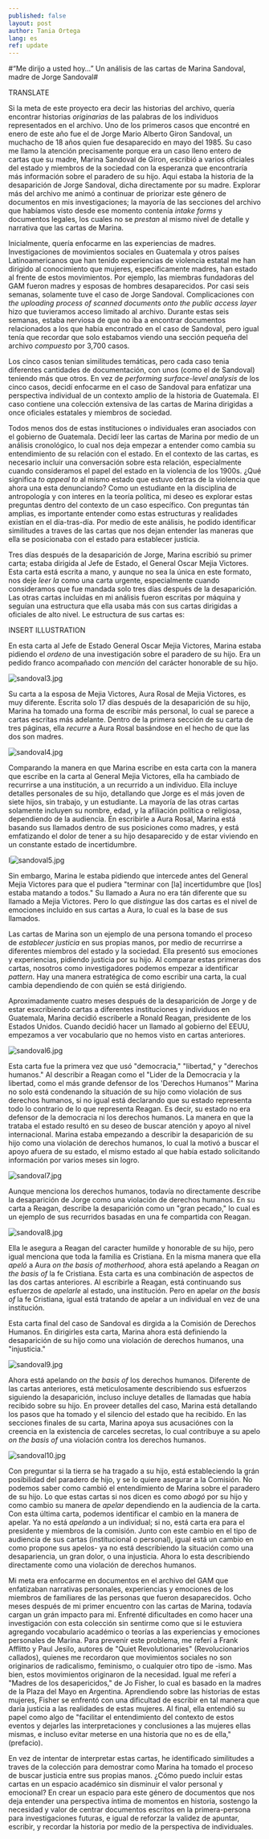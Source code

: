 ```yaml
---
published: false
layout: post
author: Tania Ortega
lang: es
ref: update
---
```


#“Me dirijo a usted hoy…” Un análisis de las cartas de Marina Sandoval, madre de Jorge Sandoval#

TRANSLATE

Si la meta de este proyecto era decir las historias del archivo, quería encontrar historias *originarias* de las palabras de los individuos representados en el archivo. Uno de los primeros casos que encontré en enero de este año fue el de Jorge Mario Alberto Giron Sandoval, un muchacho de 18 años quien fue desaparecido en mayo del 1985. Su caso me llamo la atención precisamente porque era un caso lleno entero de cartas que su madre, Marina Sandoval de Giron, escribió a varios oficiales del estado y miembros de la sociedad con la esperanza que encontraría más información sobre el paradero de su hijo. Aqui estaba la historia de la desaparición de Jorge Sandoval, dicha directamente por su madre. Explorar más del archivo me animó a continuar de priorizar este género de documentos en mis investigaciones; la mayoría de las secciones del archivo que habíamos visto desde ese momento contenía *intake forms* y documentos legales, los cuales no se *prestan* al mismo nivel de detalle y narrativa que las cartas de Marina. 

Inicialmente, quería enfocarme en las experiencias de madres. Investigaciones de movimientos sociales en Guatemala y otros países Latinoamericanos que han tenido experiencias de violencia estatal me han dirigido al conocimiento que mujeres, especificamente madres, han estado al frente de estos movimientos. Por ejemplo, las miembras fundadoras del GAM fueron madres y esposas de hombres desaparecidos. Por casi seis semanas, solamente tuve el caso de Jorge Sandoval. Complicaciones con *the uploading process of scanned documents onto the public access layer* hizo que tuvieramos acceso limitado al archivo. Durante estas seis semanas, estaba nerviosa de que no iba a encontrar documentos relacionados a los que había encontrado en el caso de Sandoval, pero igual tenía que recordar que solo estabamos viendo una sección pequeña del archivo *compuesto* por 3,700 casos.  

Los cinco casos tenian similitudes temáticas, pero cada caso tenia diferentes cantidades de documentación, con unos (como el de Sandoval) teniendo más que otros. En vez de *performing surface-level analysis* de los cinco casos, decidí enfocarme en el caso de Sandoval para enfatizar una perspectiva individual de un contexto amplio de la historia de Guatemala. El caso contiene una colección extensiva de las cartas de Marina dirigidas a once oficiales estatales y miembros de sociedad.

Todos menos dos de estas instituciones o individuales eran asociados con el gobierno de Guatemala. Decidí leer las cartas de Marina por medio de un análisis cronológico, lo cual nos deja empezar a entender como cambia su entendimiento de su relación con el estado. En el contexto de las cartas, es necesario incluir una conversación sobre esta relación, especialmente cuando consideramos el papel del estado en la violencia de los 1900s. ¿Qué significa *to appeal to* al mismo estado que estuvo detras de la violencia que ahora una esta denunciando? Como un estudiante en la disciplina de antropología y con interes en la teoría política, mi deseo es explorar estas preguntas dentro del contexto de un caso específico. Con preguntas tán amplias, es importante entender como estas estructuras y realidades existían en el día-tras-día. Por medio de este análisis, he podido identificar similitudes a traves de las cartas que nos dejan entender las maneras que ella se posicionaba con el estado para establecer justicia.    

Tres días después de la desaparición de Jorge, Marina escribió su primer carta; estaba dirigida al Jefe de Estado, el General Oscar Mejia Victores. Esta carta está escrita a mano, y aunque no sea la única en este formato, nos deje *leer la* como una carta urgente, especialmente cuando consideramos que fue mandada solo tres días después de la desaparición. Las otras cartas incluidas en mi análisis fueron escritas por máquina y seguían una estructura que ella usaba más con sus cartas dirigidas a oficiales de alto nivel. Le estructura de sus cartas es:   

INSERT ILLUSTRATION

En esta carta al Jefe de Estado General Oscar Mejia Victores, Marina estaba pidiendo el *ordeno* de una investigación sobre el paradero de su hijo. Era un pedido franco acompañado con *mención* del carácter honorable de su hijo.

![sandoval3.jpg]({{site.baseurl}}/images/sandoval3.jpg)


Su carta a la esposa de Mejia Victores, Aura Rosal de Mejia Victores, es muy diferente. Escrita solo 17 días después de la desaparición de su hijo, Marina ha tomado una forma de escribir más personal, lo cual se parece a cartas escritas más adelante. Dentro de la primera sección de su carta de tres páginas, ella *recurre* a Aura Rosal basándose en el hecho de que las dos son madres. 

![sandoval4.jpg]({{site.baseurl}}/images/sandoval4.jpg)

Comparando la manera en que Marina escribe en esta carta con la manera que escribe en la carta al General Mejia Victores, ella ha cambiado de recurrirse a una institución, a un recurrido a un individuo. Ella incluye detalles personales de su hijo, detallando que Jorge es el más joven de siete hijos, sin trabajo, y un estudiante. La mayoría de las otras cartas solamente incluyen su nombre, edad, y la afiliación política o religiosa, dependiendo de la audiencia. En escribirle a Aura Rosal, Marina está basando sus llamados dentro de sus posiciones como madres, y está emfatizando el dolor de tener a su hijo desaparecido y de estar viviendo en un constante estado de incertidumbre.    

I![sandoval5.jpg]({{site.baseurl}}/images/sandoval5.jpg)

Sin embargo, Marina le estaba pidiendo que intercede antes del General Mejia Victores para que el pudiera "terminar con [la] incertidumbre que [los] estaba matando a todos." Su llamado a Aura no era tán diferente que su llamado a Mejia Victores. Pero lo que *distingue* las dos cartas es el nivel de emociones incluido en sus cartas a Aura, lo cual es la base de sus llamados.   

Las cartas de Marina son un ejemplo de una persona tomando el proceso de *establecer justicia* en sus propias manos, por medio de recurrirse a diferentes miembros del estado y la sociedad. Ella presentó sus emociones y experiencias, pidiendo justicia por su hijo. Al comparar estas primeras dos cartas, nosotros como investigadores podemos empezar a identificar *pattern*. Hay una manera estratégica de como escribir una carta, la cual cambia dependiendo de con quién se está dirigiendo.   

Aproximadamente cuatro meses después de la desaparición de Jorge y de estar esxcribiendo cartas a diferentes instituciones y individuos en Guatemala, Marina decidió escriberle a Ronald Reagan, presidente de los Estados Unidos. Cuando decidió hacer un llamado al gobierno del EEUU, empezamos a ver vocabulario que no hemos visto en cartas anteriores.  

![sandoval6.jpg]({{site.baseurl}}/images/sandoval6.jpg)

Esta carta fue la primera vez que usó "democracia," "libertad," y "derechos humanos." Al describir a Reagan como el "Lider de la Democracia y la libertad, como el más grande defensor de los 'Derechos Humanos'" Marina no solo está condenando la situación de su hijo como violación de sus derechos humanos, si no igual está declarando que su estado representa todo lo contrario de lo que representa Reagan. Es decir, su estado no era defensor de la democracia ni los derechos humanos. La manera en que la trataba el estado resultó en su deseo de buscar atención y apoyo al nivel internacional. Marina estaba empezando a describir la desaparición de su hijo como una violación de derechos humanos, lo cual la motivó a buscar el apoyo afuera de su estado, el mismo estado al que había estado solicitando información por varios meses sin logro. 

![sandoval7.jpg]({{site.baseurl}}/images/sandoval7.jpg)

Aunque menciona los derechos humanos, todavía no directamente describe la desaparición de Jorge como una violación de derechos humanos. En su carta a Reagan, describe la desaparición como un "gran pecado," lo cual es un ejemplo de sus recurridos basadas en una fe compartida con Reagan. 

![sandoval8.jpg]({{site.baseurl}}/images/sandoval8.jpg)

Ella le asegura a Reagan del caracter humilde y honorable de su hijo, pero igual menciona que toda la familia es Cristiana. En la misma manera que ella *apeló* a Aura *on the basis of motherhood,* ahora está apelando a Reagan *on the basis of* la fe Cristiana. Esta carta es una combinación de aspectos de las dos cartas anteriores. Al escribirle a Reagan, está continuando sus esfuerzos de *apelarle* al estado, una institución. Pero en apelar *on the basis of* la fe Cristiana, igual está tratando de apelar a un individual en vez de una institución. 

Esta carta final del caso de Sandoval es dirgida a la Comisión de Derechos Humanos. En dirigirles esta carta, Marina ahora está definiendo la desaparición de su hijo como una violación de derechos humanos, una "injusticia." 

![sandoval9.jpg]({{site.baseurl}}/images/sandoval9.jpg)

Ahora está apelando *on the basis of* los derechos humanos. Diferente de las cartas anteriores, está meticulosamente describiendo sus esfuerzos siguiendo la desaparición, incluso incluye detalles de llamadas que había recibido sobre su hijo. En proveer detalles del caso, Marina está detallando los pasos que ha tomado y el silencio del estado que ha recibido. En las secciones finales de su carta, Marina apoya sus acusaciónes con la creencia en la existencia de carceles secretas, lo cual contribuye a su apelo *on the basis of* una violación contra los derechos humanos. 

![sandoval10.jpg]({{site.baseurl}}/images/sandoval10.jpg)

Con preguntar si la tierra se ha tragado a su hijo, está estableciendo la grán posibilidad del paradero de hijo, y se lo quiere asegurar a la Comisión. No podemos saber como cambió el entendimiento de Marina sobre el paradero de su hijo. Lo que estas cartas si nos dicen es como *abogó* por su hijo y como cambio su manera de *apelar* dependiendo en la audiencia de la carta. Con esta última carta, podemos identificar el cambio en la manera de apelar. Ya no está *apelando* a un individual; si no, está carta era para el presidente y miembros de la comisión. Junto con este cambio en el tipo de audiencia de sus cartas (institucional o personal), igual está un cambio en como propone sus apelos- ya no está describiendo la situación como una desapariencia, un gran dolor, o una injusticia. Ahora lo esta describiendo directamente como una violación de derechos humanos. 

Mi meta era enfocarme en documentos en el archivo del GAM que enfatizaban narrativas personales, experiencias y emociones de los miembros de familiares de las personas que fueron desaparecidos. Ocho meses después de mi primer encuentro con las cartas de Marina, todavía cargan un grán impacto para mi. Enfrenté dificultades en como hacer una investigación con esta colección sin sentirme como que si le estuviera agregando vocabulario académico o teorías a las experiencias y emociones personales de Marina. Para prevenir este problema, me referí a Frank Afflitto y Paul Jesilo, autores de "Quiet Revolutionaries" (Revolucionarios callados), quienes me recordaron que movimientos sociales no son originarios de radicalismo, feminismo, o cualquier otro tipo de -ismo. Mas bien, estos movimientos originaron de la necesidad. Igual me referí a "Madres de los desapericidos," de Jo Fisher, lo cual es basado en la madres de la Plaza del Mayo en Argentina. Aprendiendo sobre las historias de estas mujeres, Fisher se enfrentó con una dificultad de escribir en tal manera que daría justicia a las realidades de estas mujeres. Al final, ella entendió su papel como algo de "facilitar el entendimiento del contexto de estos eventos y dejarles las interpretaciones y conclusiones a las mujeres ellas mismas, e incluso evitar meterse en una historia que no es de ella," (prefacio). 

En vez de intentar de interpretar estas cartas, he identificado similitudes a traves de la colección para demostrar como Marina ha tomado el proceso de buscar justicia entre sus propias manos. ¿Cómo puedo incluir estas cartas en un espacio académico sin disminuir el valor personal y emocional? En crear un espacio para este género de documentos que nos deja entender una perspectiva íntima de momentos en historia, sostengo la necesidad y valor de centrar documentos escritos en la primera-persona para investigaciones futuras, e igual de reforzar la validez de apuntar, escribir, y recordar la historia por medio de la perspectiva de individuales.  
